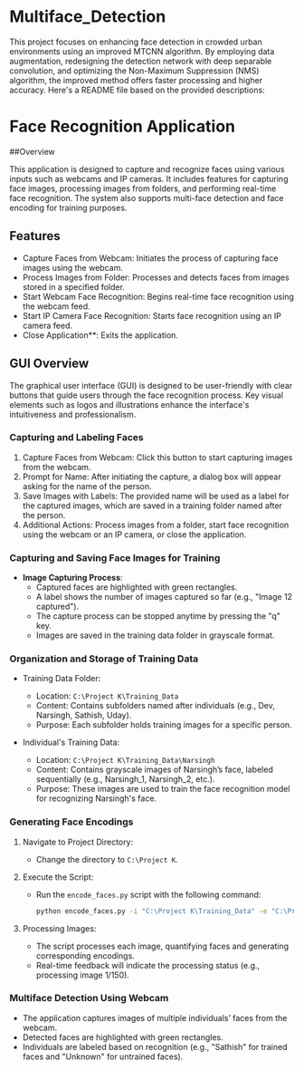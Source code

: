 # Multiface_Detection
This project focuses on enhancing face detection in crowded urban environments using an improved MTCNN algorithm. By employing data augmentation, redesigning the detection network with deep separable convolution, and optimizing the Non-Maximum Suppression (NMS) algorithm, the improved method offers faster processing and higher accuracy. 
Here's a README file based on the provided descriptions:

# Face Recognition Application

##Overview

This application is designed to capture and recognize faces using various inputs such as webcams and IP cameras. It includes features for capturing face images, processing images from folders, and performing real-time face recognition. The system also supports multi-face detection and face encoding for training purposes.

## Features

- Capture Faces from Webcam: Initiates the process of capturing face images using the webcam.
- Process Images from Folder: Processes and detects faces from images stored in a specified folder.
- Start Webcam Face Recognition: Begins real-time face recognition using the webcam feed.
- Start IP Camera Face Recognition: Starts face recognition using an IP camera feed.
- Close Application**: Exits the application.

## GUI Overview

The graphical user interface (GUI) is designed to be user-friendly with clear buttons that guide users through the face recognition process. Key visual elements such as logos and illustrations enhance the interface's intuitiveness and professionalism.

### Capturing and Labeling Faces

1. Capture Faces from Webcam: Click this button to start capturing images from the webcam.
2. Prompt for Name: After initiating the capture, a dialog box will appear asking for the name of the person.
3. Save Images with Labels: The provided name will be used as a label for the captured images, which are saved in a training folder named after the person.
4. Additional Actions: Process images from a folder, start face recognition using the webcam or an IP camera, or close the application.

### Capturing and Saving Face Images for Training

- **Image Capturing Process**:
  - Captured faces are highlighted with green rectangles.
  - A label shows the number of images captured so far (e.g., "Image 12 captured").
  - The capture process can be stopped anytime by pressing the "q" key.
  - Images are saved in the training data folder in grayscale format.

### Organization and Storage of Training Data

- Training Data Folder:
  - Location: `C:\Project K\Training_Data`
  - Content: Contains subfolders named after individuals (e.g., Dev, Narsingh, Sathish, Uday).
  - Purpose: Each subfolder holds training images for a specific person.

- Individual's Training Data:
  - Location: `C:\Project K\Training_Data\Narsingh`
  - Content: Contains grayscale images of Narsingh’s face, labeled sequentially (e.g., Narsingh_1, Narsingh_2, etc.).
  - Purpose: These images are used to train the face recognition model for recognizing Narsingh's face.

### Generating Face Encodings

1. Navigate to Project Directory:
   - Change the directory to `C:\Project K`.

2. Execute the Script:
   - Run the `encode_faces.py` script with the following command:
     ```bash
     python encode_faces.py -i "C:\Project K\Training_Data" -e "C:\Project K\encodings.pickle"
     ```

3. Processing Images:
   - The script processes each image, quantifying faces and generating corresponding encodings.
   - Real-time feedback will indicate the processing status (e.g., processing image 1/150).

### Multiface Detection Using Webcam

- The application captures images of multiple individuals’ faces from the webcam.
- Detected faces are highlighted with green rectangles.
- Individuals are labeled based on recognition (e.g., "Sathish" for trained faces and "Unknown" for untrained faces).

